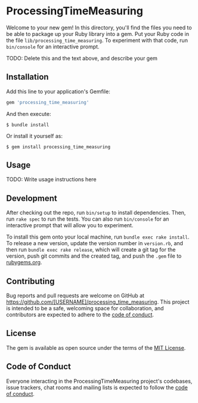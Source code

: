 # ProcessingTimeMeasuring

Welcome to your new gem! In this directory, you'll find the files you need to be able to package up your Ruby library into a gem. Put your Ruby code in the file `lib/processing_time_measuring`. To experiment with that code, run `bin/console` for an interactive prompt.

TODO: Delete this and the text above, and describe your gem

## Installation

Add this line to your application's Gemfile:

```ruby
gem 'processing_time_measuring'
```

And then execute:

    $ bundle install

Or install it yourself as:

    $ gem install processing_time_measuring

## Usage

TODO: Write usage instructions here

## Development

After checking out the repo, run `bin/setup` to install dependencies. Then, run `rake spec` to run the tests. You can also run `bin/console` for an interactive prompt that will allow you to experiment.

To install this gem onto your local machine, run `bundle exec rake install`. To release a new version, update the version number in `version.rb`, and then run `bundle exec rake release`, which will create a git tag for the version, push git commits and the created tag, and push the `.gem` file to [rubygems.org](https://rubygems.org).

## Contributing

Bug reports and pull requests are welcome on GitHub at https://github.com/[USERNAME]/processing_time_measuring. This project is intended to be a safe, welcoming space for collaboration, and contributors are expected to adhere to the [code of conduct](https://github.com/[USERNAME]/processing_time_measuring/blob/develop/CODE_OF_CONDUCT.md).

## License

The gem is available as open source under the terms of the [MIT License](https://opensource.org/licenses/MIT).

## Code of Conduct

Everyone interacting in the ProcessingTimeMeasuring project's codebases, issue trackers, chat rooms and mailing lists is expected to follow the [code of conduct](https://github.com/[USERNAME]/processing_time_measuring/blob/develop/CODE_OF_CONDUCT.md).
